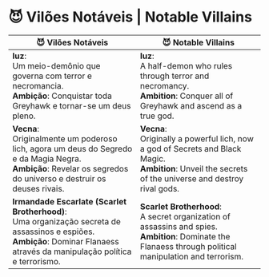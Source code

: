 # 😈 Vilões Notáveis | Notable Villains

| 😈 Vilões Notáveis                                                                                                                                                                | 😈 Notable Villains                                                                                                                                            |
| --------------------------------------------------------------------------------------------------------------------------------------------------------------------------------- | -------------------------------------------------------------------------------------------------------------------------------------------------------------- |
| **Iuz**:<br>Um meio-demônio que governa com terror e necromancia.<br>**Ambição**: Conquistar toda Greyhawk e tornar-se um deus pleno.                                             | **Iuz**:<br>A half-demon who rules through terror and necromancy.<br>**Ambition**: Conquer all of Greyhawk and ascend as a true god.                           |
| **Vecna**:<br>Originalmente um poderoso lich, agora um deus do Segredo e da Magia Negra.<br>**Ambição**: Revelar os segredos do universo e destruir os deuses rivais.             | **Vecna**:<br>Originally a powerful lich, now a god of Secrets and Black Magic.<br>**Ambition**: Unveil the secrets of the universe and destroy rival gods.    |
| **Irmandade Escarlate (Scarlet Brotherhood)**:<br>Uma organização secreta de assassinos e espiões.<br>**Ambição**: Dominar Flanaess através da manipulação política e terrorismo. | **Scarlet Brotherhood**:<br>A secret organization of assassins and spies.<br>**Ambition**: Dominate the Flanaess through political manipulation and terrorism. |
